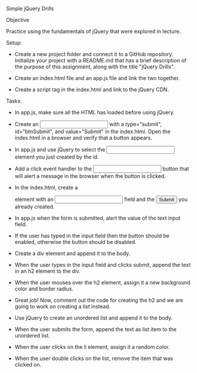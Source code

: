 Simple jQuery Drills

Objective

Practice using the fundamentals of jQuery that were explored in lecture.

Setup:

- Create a new project folder and connect it to a GitHub repository. Initialize your project with a README.md that has a brief description of the purpose of this assignment, along with the title "jQuery Drills".

- Create an index.html file and an app.js file and link the two together.

- Create a script tag in the index.html and link to the jQuery CDN.

Tasks:

- In app.js, make sure all the HTML has loaded before using jQuery.

- Create an <input> with a type="submit", id="btnSubmit", and value="Submit" in the index.html. Open the index.html in a browser and verify that a button appears.

- In app.js and use jQuery to select the <input> element you just created by the id.

- Add a click event handler to the <input> button that will alert a message in the browser when the button is clicked.

- In the index.html, create a <form> element with an <input type="text"> field and the <input type="submit"> you already created.
  
- In app.js when the form is submitted, alert the value of the text input field.

- If the user has typed in the input field then the button should be enabled, otherwise the button should be disabled.

- Create a div element and append it to the body.

- When the user types in the input field and clicks submit, append the text in an h2 element to the div.

- When the user mouses over the h2 element, assign it a new background color and border radius.

- Great job! Now, comment out the code for creating the h2 and we are going to work on creating a list instead.

- Use jQuery to create an unordered list and append it to the body.

- When the user submits the form, append the text as list item to the unordered list.

- When the user clicks on the li element, assign it a random color.

- When the user double clicks on the list, remove the item that was clicked on. 
